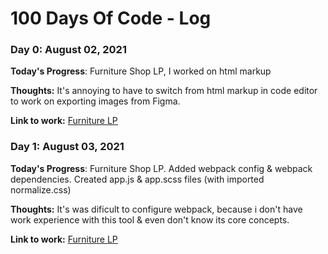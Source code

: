 # 100 Days Of Code - Log

### Day 0: August 02, 2021

**Today's Progress**: Furniture Shop LP, I worked on html markup

**Thoughts:** It's annoying to have to switch from html markup in code editor to work on exporting images from Figma.

**Link to work:** [Furniture LP](https://github.com/EugeneKwasny/furniture-lp.github.io)


### Day 1: August 03, 2021

**Today's Progress**: Furniture Shop LP. Added webpack config & webpack dependencies. Created app.js & app.scss files (with imported normalize.css)

**Thoughts:** It's was dificult to configure webpack, because i don't have work experience with this tool & even don't know its core concepts. 

**Link to work:** [Furniture LP](https://github.com/EugeneKwasny/furniture-lp.github.io)

